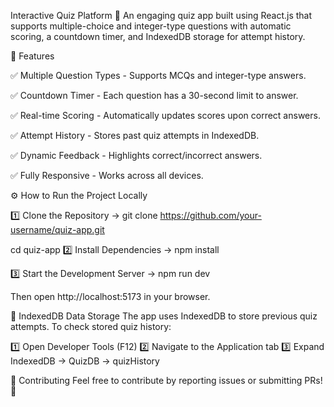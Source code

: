 Interactive Quiz Platform 🎯
An engaging quiz app built using React.js that supports multiple-choice and integer-type questions with automatic scoring, a countdown timer, and IndexedDB storage for attempt history.

🚀 Features

✅ Multiple Question Types - Supports MCQs and integer-type answers.

✅ Countdown Timer - Each question has a 30-second limit to answer.

✅ Real-time Scoring - Automatically updates scores upon correct answers.

✅ Attempt History - Stores past quiz attempts in IndexedDB.

✅ Dynamic Feedback - Highlights correct/incorrect answers.

✅ Fully Responsive - Works across all devices.

⚙️ How to Run the Project Locally

1️⃣ Clone the Repository -> git clone https://github.com/your-username/quiz-app.git

cd quiz-app
2️⃣ Install Dependencies -> npm install

3️⃣ Start the Development Server -> npm run dev

Then open http://localhost:5173 in your browser.

📌 IndexedDB Data Storage
The app uses IndexedDB to store previous quiz attempts.
To check stored quiz history:

1️⃣ Open Developer Tools (F12)
2️⃣ Navigate to the Application tab
3️⃣ Expand IndexedDB → QuizDB → quizHistory

🙌 Contributing
Feel free to contribute by reporting issues or submitting PRs! 🚀
